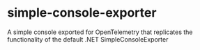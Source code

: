 # simple-console-exporter

A simple console exported for OpenTelemetry that replicates the functionality of the default .NET SimpleConsoleExporter
